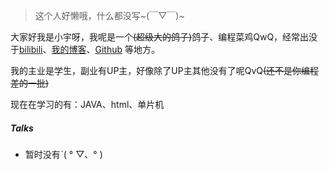 > 这个人好懒哦，什么都没写~(￣▽￣)~

大家好我是小宇呀，我呢是一个~~(超级大的鸽子)~~鸽子、编程菜鸡QwQ，经常出没于[bilibili](https://space.bilibili.com/437952226)、[我的博客](https://xiaoyv404.top)、[Github](http://github.com/xiaoyv404) 等地方。

我的主业是学生，副业有UP主，好像除了UP主其他没有了呢QvQ~~(还不是你编程差的一批)~~

现在在学习的有：JAVA、html、单片机

##### Talks

- 暂时没有ˋ( ° ▽、° ) 